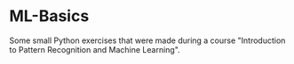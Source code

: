 # ML-Basics
Some small Python exercises that were made during a course "Introduction to Pattern Recognition and Machine Learning".


